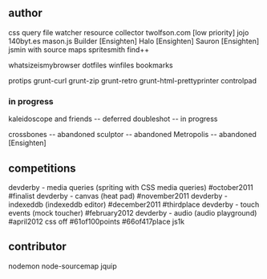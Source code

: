 author
---------
css query
file watcher
resource collector
twolfson.com [low priority]
jojo
140byt.es
mason.js
Builder [Ensighten]
Halo [Ensighten]
Sauron [Ensighten]
jsmin with source maps
spritesmith
find++

whatsizeismybrowser
dotfiles
winfiles
bookmarks

protips
grunt-curl
grunt-zip
grunt-retro
grunt-html-prettyprinter
controlpad

### in progress
kaleidoscope and friends -- deferred
doubleshot -- in progress

crossbones -- abandoned
sculptor -- abandoned
Metropolis -- abandoned [Ensighten]

competitions
------------
devderby - media queries (spriting with CSS media queries) #october2011 #finalist
devderby - canvas (heat pad) #november2011
devderby - indexeddb (indexeddb editor) #december2011 #thirdplace
devderby - touch events (mock toucher) #february2012
devderby - audio (audio playground) #april2012
css off #61of100points #66of417place
js1k

contributor
-----------
nodemon
node-sourcemap
jquip